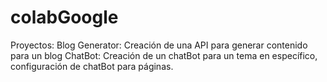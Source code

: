 # colabGoogle
Proyectos:
Blog Generator: Creación de una API para generar contenido para un blog
ChatBot: Creación de un chatBot para un tema en específico, configuración de chatBot para páginas.
